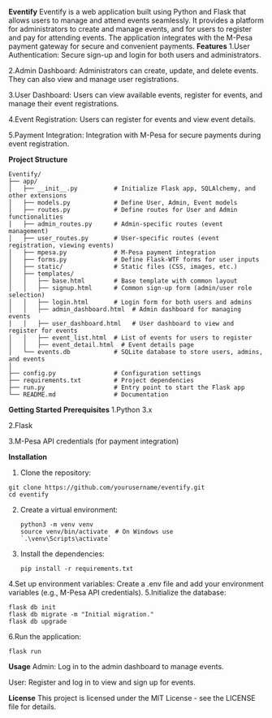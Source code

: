 **Eventify**
Eventify is a web application built using Python and Flask that allows users to manage and attend events seamlessly. It provides a platform for administrators to create and manage events, and for users to register and pay for attending events. The application integrates with the M-Pesa payment gateway for secure and convenient payments.
**Features**
1.User Authentication: Secure sign-up and login for both users and administrators.

2.Admin Dashboard: Administrators can create, update, and delete events. They can also view and manage user registrations.

3.User Dashboard: Users can view available events, register for events, and manage their event registrations.

4.Event Registration: Users can register for events and view event details.

5.Payment Integration: Integration with M-Pesa for secure payments during event registration.

**Project Structure**
```
Eventify/
├── app/
│   ├── __init__.py          # Initialize Flask app, SQLAlchemy, and other extensions
│   ├── models.py            # Define User, Admin, Event models
│   ├── routes.py            # Define routes for User and Admin functionalities
│   ├── admin_routes.py      # Admin-specific routes (event management)
│   ├── user_routes.py       # User-specific routes (event registration, viewing events)
│   ├── mpesa.py             # M-Pesa payment integration
│   ├── forms.py             # Define Flask-WTF forms for user inputs
│   ├── static/              # Static files (CSS, images, etc.)
│   ├── templates/
│   │   ├── base.html        # Base template with common layout
│   │   ├── signup.html      # Common sign-up form (admin/user role selection)
│   │   ├── login.html       # Login form for both users and admins
│   │   ├── admin_dashboard.html  # Admin dashboard for managing events
│   │   ├── user_dashboard.html   # User dashboard to view and register for events
│   │   ├── event_list.html  # List of events for users to register
│   │   ├── event_detail.html  # Event details page
│   └── events.db            # SQLite database to store users, admins, and events
│
├── config.py                # Configuration settings
├── requirements.txt         # Project dependencies
├── run.py                   # Entry point to start the Flask app
└── README.md                # Documentation
```

**Getting Started**
**Prerequisites**
1.Python 3.x

2.Flask

3.M-Pesa API credentials (for payment integration)

**Installation**
1. Clone the repository:
  ```
  git clone https://github.com/yourusername/eventify.git
  cd eventify
  ```
2. Create a virtual environment:
   ```
   python3 -m venv venv
   source venv/bin/activate  # On Windows use `.\venv\Scripts\activate`
    ```
3. Install the dependencies:
   ```
   pip install -r requirements.txt
    ```
4.Set up environment variables:
  Create a .env file and add your environment variables (e.g., M-Pesa API credentials).
5.Initialize the database:
  ```
  flask db init
  flask db migrate -m "Initial migration."
  flask db upgrade
  ```
6.Run the application:
  ```
  flask run
  ```

**Usage**
Admin: Log in to the admin dashboard to manage events.

User: Register and log in to view and sign up for events.

**License**
This project is licensed under the MIT License - see the LICENSE file for details.











   




